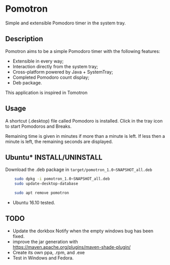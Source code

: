 # Pomotron
Simple and extensible Pomodoro timer in the system tray.

## Description 
Pomotron aims to be a simple Pomodoro timer with the following features:
- Extensible in every way;
- Interaction directly from the system tray;
- Cross-platform powered by Java + SystemTray;
- Completed Pomodoro count display;
- Deb package.

This application is inspired in Tomotron

## Usage
A shortcut (.desktop) file called Pomodoro is installed.
Click in the tray icon to start Pomodoros and Breaks.

Remaining time is given in minutes if more than a minute is left. If less then a minute is left, the remaining seconds are displayed.

## Ubuntu* INSTALL/UNINSTALL

Download the .deb package in ``target/pomotron_1.0~SNAPSHOT_all.deb``
```bash
	sudo dpkg -i pomotron_1.0~SNAPSHOT_all.deb
	sudo update-desktop-database
```

```bash
	sudo apt remove pomotron
```

* Ubuntu 16.10 tested.


## TODO

- Update the dorkbox Notify when the empty windows bug has been fixed.
- improve the jar generation with https://maven.apache.org/plugins/maven-shade-plugin/
- Create its own ppa, .rpm, and .exe
- Test in Windows and Fedora.

